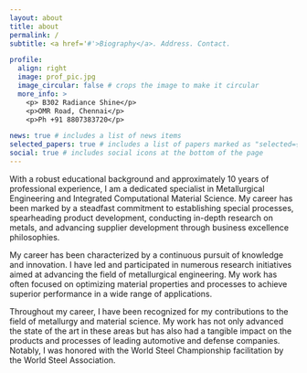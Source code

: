 ```yaml
---
layout: about
title: about
permalink: /
subtitle: <a href='#'>Biography</a>. Address. Contact.

profile:
  align: right
  image: prof_pic.jpg
  image_circular: false # crops the image to make it circular
  more_info: >
    <p> B302 Radiance Shine</p>
    <p>OMR Road, Chennai</p>
    <p>Ph +91 8807383720</p>

news: true # includes a list of news items
selected_papers: true # includes a list of papers marked as "selected={true}"
social: true # includes social icons at the bottom of the page
---
```


With a robust educational background and approximately 10 years of professional experience, I am a dedicated specialist in Metallurgical Engineering and Integrated Computational Material Science. My career has been marked by a steadfast commitment to establishing special processes, spearheading product development, conducting in-depth research on metals, and advancing supplier development through business excellence philosophies.

My career has been characterized by a continuous pursuit of knowledge and innovation. I have led and participated in numerous research initiatives aimed at advancing the field of metallurgical engineering. My work has often focused on optimizing material properties and processes to achieve superior performance in a wide range of applications.

Throughout my career, I have been recognized for my contributions to the field of metallurgy and material science. My work has not only advanced the state of the art in these areas but has also had a tangible impact on the products and processes of leading automotive and defense companies. Notably, I was honored with the World Steel Championship facilitation by the World Steel Association.
